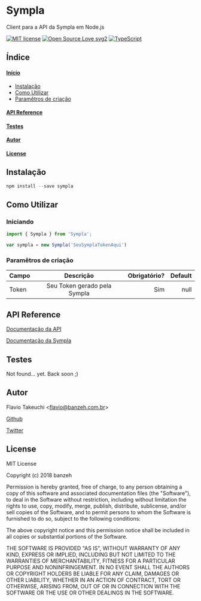 # Sympla

Client para a API da Sympla em Node.js

[![MIT license](https://img.shields.io/badge/License-MIT-blue.svg)](https://lbesson.mit-license.org/)
[![Open Source Love svg2](https://badges.frapsoft.com/os/v2/open-source.svg?v=103)](https://github.com/ellerbrock/open-source-badges/)
[![TypeScript](https://badges.frapsoft.com/typescript/code/typescript.png?v=101)](https://github.com/ellerbrock/typescript-badges/)

## Índice

#### [Início](#instalacao)
+ [Instalação](#instalacao)
+ [Como Utilizar](#howuse)
+ [Paramêtros de criação](#params)

#### [API Reference](#apiReference)
#### [Testes](#testes)
#### [Autor](#autor)
#### [License](#license)

## <a name="instalacao"></a> Instalação

```js
npm install --save sympla
```

## <a name="howuse"></a> Como Utilizar

### Iniciando
```js
import { Sympla } from 'Sympla';

var sympla = new Sympla('SeuSymplaTokenAqui')
```

### <a name="params"></a> Paramêtros de criação

| Campo | Descrição | Obrigatório? | Default |
| ------------- |:-------------:| -----:| -----:|
| Token | Seu Token gerado pela Sympla | Sim | null |

## <a name="apiReference"></a> API Reference

[Documentação da API](https://banzeh.github.io/sympla/)

[Documentação da Sympla](https://developers.sympla.com.br/api-doc/index.html#section/Introducao)

## <a name="testes"></a> Testes

Not found... yet. Back soon ;)
<!-- Para rodar os testes automatizados, apenas execute o seguinte comando

```
npm test
```

Também é possível verificar o histórico de builds através do [Travis CI](https://travis-ci.org/banzeh/cielo/builds) -->

## <a name="autor"></a> Autor

Flavio Takeuchi <[flavio@banzeh.com.br](mailto:flavio@banzeh.com.br)>

[Github](https://github.com/banzeh)

[Twitter](http://twitter.com/banzeh)

## <a name="license"></a> License

MIT License

Copyright (c) 2018 banzeh

Permission is hereby granted, free of charge, to any person obtaining a copy
of this software and associated documentation files (the "Software"), to deal
in the Software without restriction, including without limitation the rights
to use, copy, modify, merge, publish, distribute, sublicense, and/or sell
copies of the Software, and to permit persons to whom the Software is
furnished to do so, subject to the following conditions:

The above copyright notice and this permission notice shall be included in all
copies or substantial portions of the Software.

THE SOFTWARE IS PROVIDED "AS IS", WITHOUT WARRANTY OF ANY KIND, EXPRESS OR
IMPLIED, INCLUDING BUT NOT LIMITED TO THE WARRANTIES OF MERCHANTABILITY,
FITNESS FOR A PARTICULAR PURPOSE AND NONINFRINGEMENT. IN NO EVENT SHALL THE
AUTHORS OR COPYRIGHT HOLDERS BE LIABLE FOR ANY CLAIM, DAMAGES OR OTHER
LIABILITY, WHETHER IN AN ACTION OF CONTRACT, TORT OR OTHERWISE, ARISING FROM,
OUT OF OR IN CONNECTION WITH THE SOFTWARE OR THE USE OR OTHER DEALINGS IN THE
SOFTWARE.